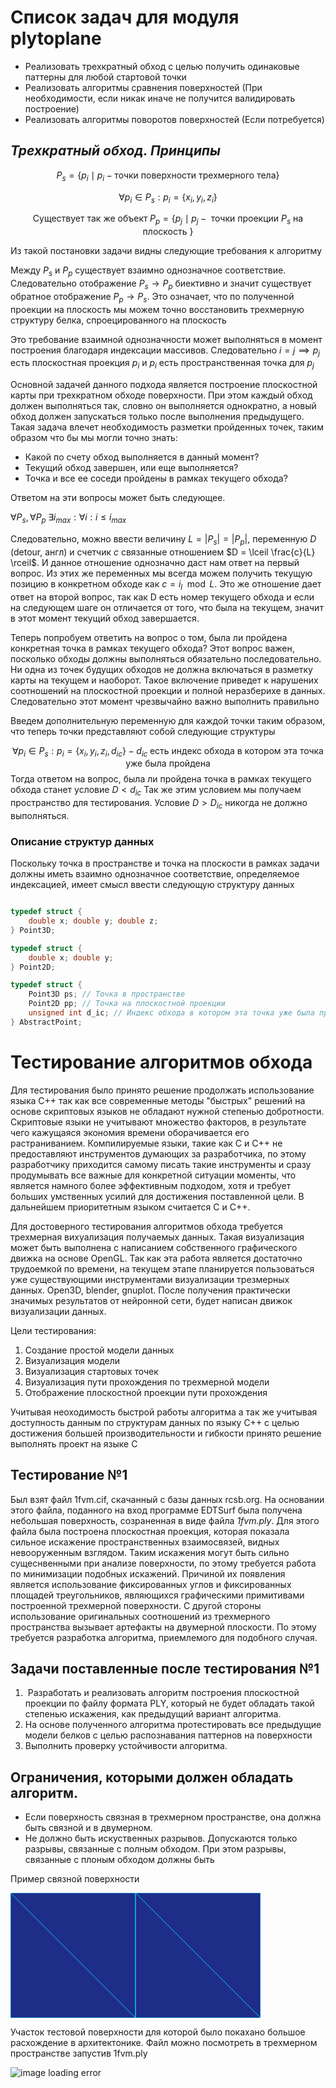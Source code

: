 # Список задач для модуля plytoplane

- Реализовать трехкратный обход с целью получить одинаковые паттерны для любой стартовой точки
- Реализовать алгоритмы сравнения поверхностей (При необходимости, если никак иначе не получится валидировать построение)
- Реализовать алгоритмы поворотов поверхностей (Если потребуется)

## *Трехкратный обход. Принципы*
$$ 
P_s = \{ p_i \mid p_i - \text{точки поверхности трехмерного тела} \}
$$

$$
\forall p_i \in P_s: p_i = \{ x_i, y_i, z_i \}
$$

$$
\text{Существует так же объект} \; P_p = \{ p_j \mid p_j - \text{ точки проекции } P_s \text{ на плоскость } \}
$$

Из такой постановки задачи видны следующие требования к алгоритму

Между $P_s$ и $P_p$ существует взаимно однозначное соответствие. Следовательно отображение $P_s \rightarrow P_p$ биективно и значит существует обратное отображение $P_p \rightarrow P_s$. Это означает, что по полученной проекции на плоскость мы можем точно восстановить трехмерную структуру белка, спроецированного на плоскость

Это требование взаимной однозначности может выполняться в момент построения благодаря индексации массивов. Следовательно $i = j \implies p_j$ есть плоскостная проекция $p_i$ и $p_i$ есть пространственная точка для $p_j$ 

Основной задачей данного подхода является построение плоскостной карты при трехкратном обходе поверхности. При этом каждый обход должен выполняться так, словно он выполняется однократно, а новый обход должен запускаться только после выполнения предыдущего. Такая задача влечет необходимость разметки пройденных точек, таким образом что бы мы могли точно знать: 

- Какой по счету обход выполняется в данный момент?
- Текущий обход завершен, или еще выполняется?
- Точка и все ее соседи пройдены в рамках текущего обхода? 

Ответом на эти вопросы может быть следующее.

$\forall P_s, \forall P_p \; \exists i_{max} : \forall i : i \le i_{max}$

Следовательно, можно ввести величину $L = |P_s| = |P_p|$, переменную $D$ (detour, англ) и счетчик $c$ связанные отношением $D = \lceil \frac{c}{L} \rceil$. И данное отношение однозначно даст нам ответ на первый вопрос. Из этих же переменных мы всегда можем получить текущую позицию в конкретном обходе как $c = i_l \mod{L}$. Это же отношение дает ответ на второй вопрос, так как D есть номер текущего обхода и если на следующем шаге он отличается от того, что была на текущем, значит в этот момент текущий обход завершается.

Теперь попробуем ответить на вопрос о том, была ли пройдена конкретная точка в рамках текущего обхода? Этот вопрос важен, посколько обходы должны выполняться обязательно последовательно. Ни одна из точек будущих обходов не должна включаться в разметку карты на текущем и наоборот. Такое включение приведет к нарушених соотношений на плоскостной проекции и полной неразберихе в данных. Следовательно этот момент чрезвычайно важно выполнить правильно

Введем дополнительную переменную для каждой точки таким образом, что теперь точки представляют собой следующие структуры

$$
\forall p_i \in P_s: p_i = \{ x_i, y_i, z_i, d_{ic} \} - d_{ic} \; \text{есть индекс обхода в котором эта точка уже была пройдена} 
$$
Тогда ответом на вопрос, была ли пройдена точка в рамках текущего обхода станет условие
$D < d_{ic}$ Так же этим условием мы получаем пространство для тестирования. Условие $D > D_{ic}$ никогда не должно выполняться. 

### Описание структур данных

Поскольку точка в пространстве и точка на плоскости в рамках задачи должны иметь взаимно однозначное соответствие, определяемое индексацией, имеет смысл ввести следующую структуру данных

```C++

typedef struct {
    double x; double y; double z;
} Point3D;

typedef struct {
    double x; double y;
} Point2D;

typedef struct {
    Point3D ps; // Точка в пространстве
    Point2D pp; // Точка на плоскостной проекции
    unsigned int d_ic; // Индекс обхода в котором эта точка уже была пройдена
} AbstractPoint;
```

# Тестирование  алгоритмов обхода
Для тестирования было принято решение продолжать использование языка C++ так как все современные методы "быстрых" решений на основе скриптовых языков не обладают нужной степенью добротности. Скриптовые языки не учитывают множество факторов, в результате чего кажущаяся экономия времени оборачивается его растраниванием. Компилируемые языки, такие как С и С++ не предоставляют инструментов думающих за разработчика, по этому разработчику приходится самому писать такие инструменты и сразу продумывать все важные для конкретной ситуации моменты, что является намного более эффективным подходом, хотя и требует больших умственных усилий для достижения поставленной цели. В дальнейшем приоритетным языком считается С и С++.

Для достоверного тестирования алгоритмов обхода требуется трехмерная вихуализация получаемых данных. Такая визуализация может быть выполнена с написанием собственного графического движка на основе OpenGL. Так как эта работа является достаточно трудоемкой по времени, на текущем этапе планируется пользоваться уже существующими инструментами визуализации трезмерных данных. Open3D, blender, gnuplot. После получения практически значимых результатов от нейронной сети, будет написан движок визуализации данных.

Цели тестирования: 

1. Создание простой модели данных
2. Визуализация модели
3. Визуализация стартовых точек
4. Визуализация пути прохождения по трехмерной модели
5. Отображение плоскостной проекции пути прохождения

Учитывая неоходимость быстрой работы алгоритма а так же учитывая доступность данным по структурам данных по языку C++ с целью достижения большей производительности и гибкости принято решение выполнять проект на языке С

## Тестирование №1
Был взят файл 1fvm.cif, скачанный с базы данных rcsb.org. На основании этого файла, поданного на вход программе EDTSurf была получена небольшая поверхность, созраненная в виде файла *1fvm.ply*. Для этого файла была построена плоскостная проекция, которая показала сильное искажение пространственных взаимосвязей, видных невооруженным взглядом. Таким искажения могут быть сильно сущеснвенными при анализе поверхности, по этому требуется работа по минимизации подобных искажений. Причиной их появления является использование фиксированных углов и фиксированных площадей треугольников, являющихся графическими примитивами построенной трехмерной поверхности. С другой стороны использование оригинальных соотношений из трехмерного пространства вызывает артефакты на двумерной плоскости. По этому требуется разработка алгоритма, приемлемого для подобного случая. 

## Задачи поставленные после тестирования №1
1)  Разработать и реализовать алгоритм построения плоскостной проекции по файлу формата PLY, который не будет обладать такой степенью искажения, как предыдущий вариант алгоритма. 
2) На основе полученного алгоритма протестировать все предыдущие модели белков с целью распознавания паттернов на поверхности
3) Выполнить проверку устойчивости алгоритма.

## Ограничения, которыми должен обладать алгоритм.

- Если поверхность связная в трехмерном пространстве, она должна быть связной и в двумерном. 
- Не должно быть искуственных разрывов. Допускаются только разрывы, связанные с полным обходом. При этом разрывы, связанные с плоным обходом должны быть 

Пример связной поверхности

<svg width="400" height="200" xmlns="http://www.w3.org/2000/svg">
    <path 
    fill="#102080F0" 
    stroke="rgba(10, 200, 250, 1.0)"
    d="
    M 0 0 L 200 200 L 0 200 Z
    M 0 0 H 200 V 200
    M 200 0 L 400 0 L 400 200 Z
    M 200 0 L 200 200 L 400 200 Z
    ">
</svg>

Участок тестовой поверхности для которой было покахано большое расхождение в архитектонике. Файл можно посмотреть в трехмерном пространстве запустив 1fvm.ply

![image loading error](./surface_example.png)
